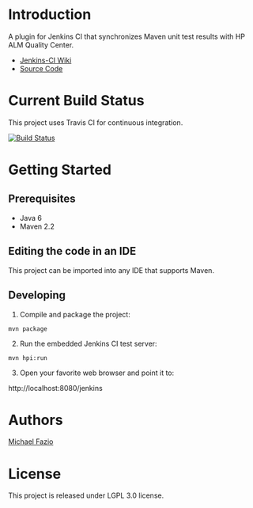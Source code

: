 # Introduction

A plugin for Jenkins CI that synchronizes Maven unit test results with HP ALM Quality Center.

* [Jenkins-CI Wiki](https://wiki.jenkins-ci.org/display/JENKINS/HP+ALM+Quality+Center+Plugin)
* [Source Code](https://github.com/S73417H/hp-quality-center)

# Current Build Status

This project uses Travis CI for continuous integration.

[![Build Status](https://travis-ci.org/S73417H/hp-quality-center.png)](https://travis-ci.org/S73417H/hp-quality-center)

# Getting Started

## Prerequisites

- Java 6
- Maven 2.2

## Editing the code in an IDE

This project can be imported into any IDE that supports Maven.

## Developing

1. Compile and package the project:

  `mvn package`

2. Run the embedded Jenkins CI test server:

  `mvn hpi:run`

3. Open your favorite web browser and point it to:

  http://localhost:8080/jenkins

# Authors

[Michael Fazio](http://www.linkedin.com/pub/michael-fazio/b/b20/a23)

# License

This project is released under LGPL 3.0 license.
